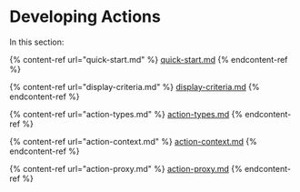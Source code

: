 # Developing Actions

In this section:

{% content-ref url="quick-start.md" %}
[quick-start.md](quick-start.md)
{% endcontent-ref %}

{% content-ref url="display-criteria.md" %}
[display-criteria.md](display-criteria.md)
{% endcontent-ref %}

{% content-ref url="action-types.md" %}
[action-types.md](action-types.md)
{% endcontent-ref %}

{% content-ref url="action-context.md" %}
[action-context.md](action-context.md)
{% endcontent-ref %}

{% content-ref url="action-proxy.md" %}
[action-proxy.md](action-proxy.md)
{% endcontent-ref %}
